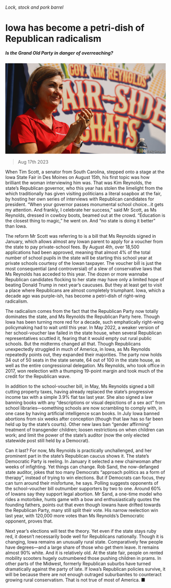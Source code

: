 ###### Lock, stock and pork barrel

# Iowa has become a petri-dish of Republican radicalism 

##### Is the Grand Old Party in danger of overreaching? 

![image](images/20230819_USP005.jpg) 

> Aug 17th 2023 

When Tim Scott, a senator from South Carolina, stepped onto a stage at the Iowa State Fair in Des Moines on August 15th, his first topic was how brilliant the woman interviewing him was. That was Kim Reynolds, the state’s Republican governor, who this year has stolen the limelight from the which traditionally has given visiting politicians a literal soapbox at the fair, by hosting her own series of interviews with Republican candidates for president. “When your governor passes monumental school choice…it gets my attention. And frankly, I celebrate her success,” said Mr Scott, as Ms Reynolds, dressed in cowboy boots, beamed out at the crowd. “Education is the closest thing to magic,” he went on. And “no state is doing it better” than Iowa.

The reform Mr Scott was referring to is a bill that Ms Reynolds signed in January, which allows almost any Iowan parent to apply for a voucher from the state to pay private-school fees. By August 4th, over 18,500 applications had been approved, meaning that almost 4% of the total number of school pupils in the state will be starting this school year at private schools courtesy of the Iowan taxpayer. The voucher bill is just the most consequential (and controversial) of a slew of conservative laws that Ms Reynolds has acceded to this year. The dozen or more wannabe Republican candidates flocking to her state may have only a limited hope of beating Donald Trump in next year’s caucuses. But they at least get to visit a place where Republicans are almost completely triumphant. Iowa, which a decade ago was purple-ish, has become a petri-dish of right-wing radicalism.

The radicalism comes from the fact that the Republican Party now totally dominates the state, and Ms Reynolds the Republican Party here. Though Iowa has been turning more red for a decade, such emphatically right-wing policymaking had to wait until this year. In May 2022, a weaker version of her school-voucher law failed in the state house, when several Republican representatives scuttled it, fearing that it would empty out rural public schools. But the midterms changed all that. Though Republicans unexpectedly struggled in much of America, in Iowa, as Ms Reynolds repeatedly points out, they expanded their majorities. The party now holds 34 out of 50 seats in the state senate, 64 out of 100 in the state house, as well as the entire congressional delegation. Ms Reynolds, who took office in 2017, won reelection with a thumping 19-point margin and took much of the credit for the Republican wave.

In addition to the school-voucher bill, in May, Ms Reynolds signed a bill cutting property taxes, having already replaced the state’s progressive income tax with a simple 3.9% flat tax last year. She also signed a law banning books with any “descriptions or visual depictions of a sex act” from school libraries—something schools are now scrambling to comply with, in one case by having artificial intelligence scan books. In July Iowa banned abortions from six weeks after conception (though that law has so far been held up by the state’s courts). Other new laws ban “gender affirming” treatment of transgender children; loosen restrictions on when children can work; and limit the power of the state’s auditor (now the only elected statewide post still held by a Democrat). 

Can it last? For now, Ms Reynolds is practically unchallenged, and her prominent part in the state’s Republican caucus shows it. The state’s Democratic Party is reeling. In January it selected a new chairwoman after weeks of infighting. Yet things can change. Rob Sand, the now-defanged state auditor, jokes that too many Democrats “approach politics as a form of therapy”, instead of trying to win elections. But if Democrats can focus, they can turn around their misfortune, he says. Polling suggests opponents of the school-voucher bill outnumber supporters by two to one. Around 60% of Iowans say they support legal abortion. Mr Sand, a one-time model who rides a motorbike, hunts game with a bow and enthusiastically quotes the founding fathers, points out that even though Iowans have drifted towards the Republican Party, many still split their vote. His narrow reelection win last year, with 120,000 more votes than Ms Reynolds’s Democratic opponent, proves that.

Next year’s elections will test the theory. Yet even if the state stays ruby red, it doesn’t necessarily bode well for Republicans nationally. Though it is changing, Iowa remains an unusually rural state. Comparatively few people have degrees—and a large share of those who get them leave. It remains almost 90% white. And it is relatively old. At the state fair, people on rented mobility scooters hugely outnumbered those pushing children in prams. In other parts of the Midwest, formerly Republican suburbs have turned dramatically against the party of late. If Iowa’s Republican policies survive, it will be because there are not enough outraged suburbanites to counteract growing rural conservatism. That is not true of most of America. ■


